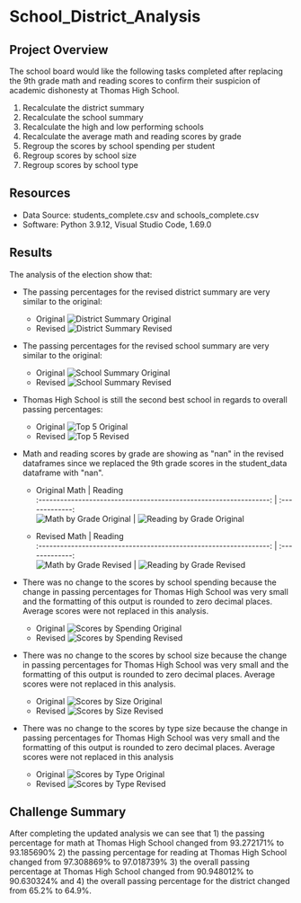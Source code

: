 # School_District_Analysis

## Project Overview
The school board would like the following tasks completed after replacing the 9th grade math and reading scores to confirm their suspicion of academic dishonesty at Thomas High School.

1. Recalculate the district summary
2. Recalculate the school summary
3. Recalculate the high and low performing schools
4. Recalculate the average math and reading scores by grade
5. Regroup the scores by school spending per student
6. Regroup scores by school size
7. Regroup scores by school type

## Resources
- Data Source: students_complete.csv and schools_complete.csv
- Software: Python 3.9.12, Visual Studio Code, 1.69.0

## Results
The analysis of the election show that:

- The passing percentages for the revised district summary are very similar to the original:
    - Original
![District Summary Original](/Resources/District_Summary_Original.png)
    - Revised
![District Summary Revised](/Resources/District_Summary_Revised.png)

- The passing percentages for the revised school summary are very similar to the original:
    - Original
![School Summary Original](/Resources/School_Summary_Original.png)
    - Revised
![School Summary Revised](/Resources/School_Summary_Revised.png)

- Thomas High School is still the second best school in regards to overall passing percentages:
    - Original
![Top 5 Original](/Resources/Top_5_Original.png)
    - Revised
![Top 5 Revised](/Resources/Top_5_Revised.png)

- Math and reading scores by grade are showing as "nan" in the revised dataframes since we replaced the 9th grade scores in the student_data dataframe with "nan".
    - Original
        Math                                                      | Reading  
        :----------------------------------------------------------------:  | :-------------:  
        ![Math by Grade Original](/Resources/Math_by_Grade_Original.png)  |  ![Reading by Grade Original](/Resources/Reading_by_Grade_Original.png)

    - Revised
        Math                                                      | Reading  
        :----------------------------------------------------------------:  | :-------------:  
        ![Math by Grade Revised](/Resources/Math_by_Grade_Revised.png)  |  ![Reading by Grade Revised](/Resources/Reading_by_Grade_Revised.png)
        
- There was no change to the scores by school spending because the change in passing percentages for Thomas High School was very small and the formatting of this output is rounded to zero decimal places.  Average scores were not replaced in this analysis.
    - Original
    ![Scores by Spending Original](/Resources/Scores_by_Spending_Original.png)
    - Revised
    ![Scores by Spending Revised](/Resources/Scores_by_Spending_Revised.png)
- There was no change to the scores by school size because the change in passing percentages for Thomas High School was very small and the formatting of this output is rounded to zero decimal places.  Average scores were not replaced in this analysis.       
    - Original
    ![Scores by Size Original](/Resources/Scores_by_Size_Original.png)
    - Revised
    ![Scores by Size Revised](/Resources/Scores_by_Size_Revised.png)
- There was no change to the scores by type size because the change in passing percentages for Thomas High School was very small and the formatting of this output is rounded to zero decimal places.  Average scores were not replaced in this analysis
    - Original
    ![Scores by Type Original](/Resources/Scores_by_Type_Original.png)
    - Revised
    ![Scores by Type Revised](/Resources/Scores_by_Type_Revised.png)


## Challenge Summary
After completing the updated analysis we can see that 1) the passing percentage for math at Thomas High School changed from 93.272171% to 93.185690% 2) the passing percentage for reading at Thomas High School changed from 97.308869% to 97.018739% 3) the overall passing percentage at Thomas High School changed from 90.948012% to 90.630324% and 4) the overall passing percentage for the district changed from 65.2% to 64.9%.  

